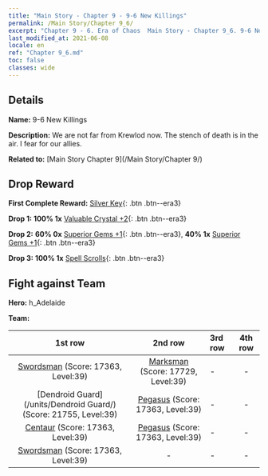 ```yaml
---
title: "Main Story - Chapter 9 - 9-6 New Killings"
permalink: /Main Story/Chapter 9_6/
excerpt: "Chapter 9 - 6. Era of Chaos  Main Story - Chapter 9_6. 9-6 New Killings"
last_modified_at: 2021-06-08
locale: en
ref: "Chapter 9_6.md"
toc: false
classes: wide
---
```


## Details

 **Name:** 9-6 New Killings

 **Description:** We are not far from Krewlod now. The stench of death is in the air. I fear for our allies.

 **Related to:** [Main Story Chapter 9](/Main Story/Chapter 9/)

## Drop Reward

 **First Complete Reward:** [Silver Key](/Items/con_693/){: .btn .btn--era3}

 **Drop 1:** **100% 1x** [Valuable Crystal +2](/Items/mat_31/){: .btn .btn--era3}

 **Drop 2:** **60% 0x** [Superior Gems +1](/Items/mat_23/){: .btn .btn--era3}, **40% 1x** [Superior Gems +1](/Items/mat_23/){: .btn .btn--era3}

 **Drop 3:** **100% 1x** [Spell Scrolls](/Items/con_694/){: .btn .btn--era3}


## Fight against Team
 **Hero:** h_Adelaide

 **Team:**


  | 1st row | 2nd row | 3rd row | 4th row |
  |:----:|:----:|:----|:----:|
  | [Swordsman](/units/Swordsman/) (Score: 17363, Level:39)  | [Marksman](/units/Marksman/) (Score: 17729, Level:39)  | - | - |
  | [Dendroid Guard](/units/Dendroid Guard/) (Score: 21755, Level:39)  | [Pegasus](/units/Pegasus/) (Score: 17363, Level:39)  | - | - |
  | [Centaur](/units/Centaur/) (Score: 17363, Level:39)  | [Pegasus](/units/Pegasus/) (Score: 17363, Level:39)  | - | - |
  | [Swordsman](/units/Swordsman/) (Score: 17363, Level:39)  | - | - | - |



